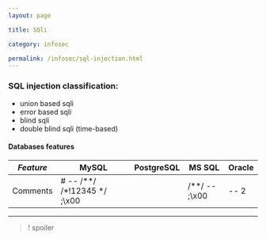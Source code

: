 ```yaml
---
layout: page

title: SQli

category: infosec

permalink: /infosec/sql-injection.html
---
```


<article class="markdown-body" markdown="1">

### SQL injection classification:

- union based sqli
- error based sqli
- blind sqli
- double blind sqli (time-based)


#### Databases features

_Feature_     | MySQL                         | PostgreSQL        | MS SQL        | Oracle
---           | ---                           | ---               | ---           | ---
Comments      | # -- /**/ /*!12345 */ ;\x00   |                   | /**/ -- ;\x00 | --    2


---


>! spoiler


</article>
